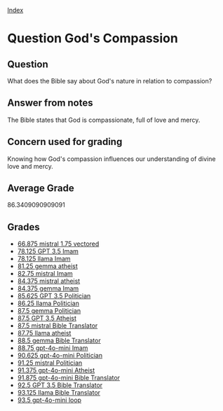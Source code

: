 
[Index](../../index.md)
# Question God's Compassion
## Question
What does the Bible say about God's nature in relation to compassion?

## Answer from notes
The Bible states that God is compassionate, full of love and mercy.

## Concern used for grading
Knowing how God's compassion influences our understanding of divine love and mercy.

## Average Grade
86.3409090909091

## Grades
 * [66.875 mistral 1.75 vectored](../answers/mistral_1.75_vectored/God_s_Compassion.md)
 * [78.125 GPT 3.5 Imam](../answers/GPT_3.5_Imam/God_s_Compassion.md)
 * [78.125 llama Imam](../answers/llama_Imam/God_s_Compassion.md)
 * [81.25 gemma atheist](../answers/gemma_atheist/God_s_Compassion.md)
 * [82.75 mistral Imam](../answers/mistral_Imam/God_s_Compassion.md)
 * [84.375 mistral atheist](../answers/mistral_atheist/God_s_Compassion.md)
 * [84.375 gemma Imam](../answers/gemma_Imam/God_s_Compassion.md)
 * [85.625 GPT 3.5 Politician](../answers/GPT_3.5_Politician/God_s_Compassion.md)
 * [86.25 llama Politician](../answers/llama_Politician/God_s_Compassion.md)
 * [87.5 gemma Politician](../answers/gemma_Politician/God_s_Compassion.md)
 * [87.5 GPT 3.5 Atheist](../answers/GPT_3.5_Atheist/God_s_Compassion.md)
 * [87.5 mistral Bible Translator](../answers/mistral_Bible_Translator/God_s_Compassion.md)
 * [87.75 llama atheist](../answers/llama_atheist/God_s_Compassion.md)
 * [88.5 gemma Bible Translator](../answers/gemma_Bible_Translator/God_s_Compassion.md)
 * [88.75 gpt-4o-mini Imam](../answers/gpt-4o-mini_Imam/God_s_Compassion.md)
 * [90.625 gpt-4o-mini Politician](../answers/gpt-4o-mini_Politician/God_s_Compassion.md)
 * [91.25 mistral Politician](../answers/mistral_Politician/God_s_Compassion.md)
 * [91.375 gpt-4o-mini Atheist](../answers/gpt-4o-mini_Atheist/God_s_Compassion.md)
 * [91.875 gpt-4o-mini Bible Translator](../answers/gpt-4o-mini_Bible_Translator/God_s_Compassion.md)
 * [92.5 GPT 3.5 Bible Translator](../answers/GPT_3.5_Bible_Translator/God_s_Compassion.md)
 * [93.125 llama Bible Translator](../answers/llama_Bible_Translator/God_s_Compassion.md)
 * [93.5 gpt-4o-mini loop](../answers/gpt-4o-mini_loop/God_s_Compassion.md)
